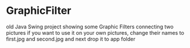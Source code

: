 # GraphicFilter
old Java Swing project showing some Graphic Filters connecting two pictures
if you want to use it on your own pictures, change their names to first.jpg and second.jpg and next drop it to app folder
